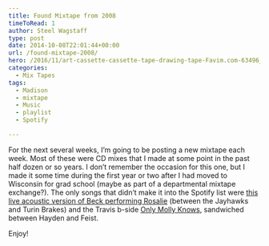 ```yaml
---
title: Found Mixtape from 2008
timeToRead: 1 
author: Steel Wagstaff
type: post
date: 2014-10-08T22:01:44+00:00
url: /found-mixtape-2008/
hero: /2016/11/art-cassette-cassette-tape-drawing-tape-Favim.com-63496_large-500x366-300x200.jpg
categories:
  - Mix Tapes
tags:
  - Madison
  - mixtape
  - Music
  - playlist
  - Spotify

---
```

For the next several weeks, I&#8217;m going to be posting a new mixtape each week. Most of these were CD mixes that I made at some point in the past half dozen or so years. I don&#8217;t remember the occasion for this one, but I made it some time during the first year or two after I had moved to Wisconsin for grad school (maybe as part of a departmental mixtape exchange?). The only songs that didn&#8217;t make it into the Spotify list were <a href="http://www.youtube.com/watch?v=375eARe1vNQ" target="_blank">this live acoustic version of Beck performing Rosalie</a> (between the Jayhawks and Turin Brakes) and the Travis b-side <a href="http://www.youtube.com/watch?v=yWKbJWt3iLM" target="_blank">Only Molly Knows</a>, sandwiched between Hayden and Feist.

Enjoy!